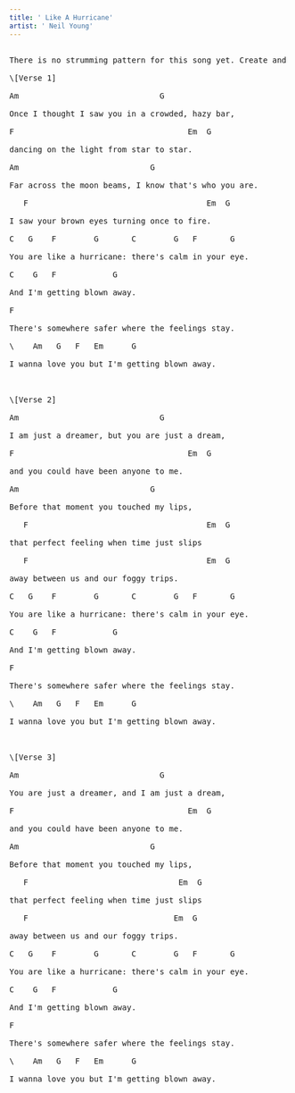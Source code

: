 ```yaml
---
title: ' Like A Hurricane'
artist: ' Neil Young'
---
```

<pre>

There is no strumming pattern for this song yet. Create and get +5 IQ

\[Verse 1]

Am                              G

Once I thought I saw you in a crowded, hazy bar,

F                                     Em  G

dancing on the light from star to star.

Am                            G

Far across the moon beams, I know that's who you are.

   F                                      Em  G

I saw your brown eyes turning once to fire.

C   G    F        G       C        G   F       G

You are like a hurricane: there's calm in your eye.

C    G   F            G

And I'm getting blown away. 

F

There's somewhere safer where the feelings stay.

\    Am   G   F   Em      G

I wanna love you but I'm getting blown away.



\[Verse 2]

Am                              G

I am just a dreamer, but you are just a dream,

F                                     Em  G

and you could have been anyone to me.

Am                            G

Before that moment you touched my lips,

   F                                      Em  G

that perfect feeling when time just slips 

   F                                      Em  G

away between us and our foggy trips.

C   G    F        G       C        G   F       G

You are like a hurricane: there's calm in your eye.

C    G   F            G

And I'm getting blown away. 

F

There's somewhere safer where the feelings stay.

\    Am   G   F   Em      G

I wanna love you but I'm getting blown away.



\[Verse 3]

Am                              G

You are just a dreamer, and I am just a dream,

F                                     Em  G

and you could have been anyone to me.

Am                            G

Before that moment you touched my lips,

   F                                Em  G

that perfect feeling when time just slips

   F                               Em  G

away between us and our foggy trips.

C   G    F        G       C        G   F       G

You are like a hurricane: there's calm in your eye.

C    G   F            G

And I'm getting blown away. 

F

There's somewhere safer where the feelings stay.

\    Am   G   F   Em      G

I wanna love you but I'm getting blown away.

</pre>
